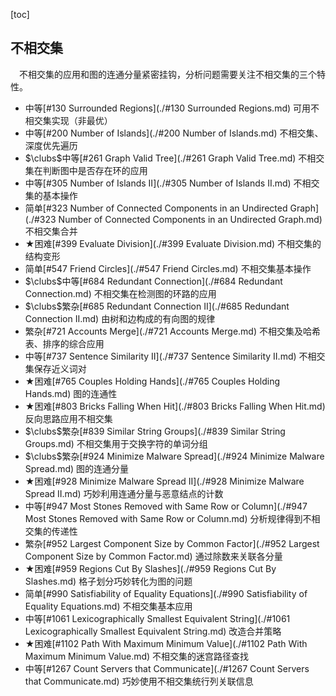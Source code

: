 [toc]

## 不相交集

&emsp;不相交集的应用和图的连通分量紧密挂钩，分析问题需要关注不相交集的三个特性。


* 中等[#130 Surrounded Regions](./#130 Surrounded Regions.md)    可用不相交集实现（非最优）
* 中等[#200 Number of Islands](./#200 Number of Islands.md)    不相交集、深度优先遍历
* $\clubs$中等[#261 Graph Valid Tree](./#261 Graph Valid Tree.md)    不相交集在判断图中是否存在环的应用
* 中等[#305 Number of Islands II](./#305 Number of Islands II.md)    不相交集的基本操作
* 简单[#323 Number of Connected Components in an Undirected Graph](./#323 Number of Connected Components in an Undirected Graph.md)    不相交集合并
* $\bigstar$困难[#399 Evaluate Division](./#399 Evaluate Division.md)    不相交集的结构变形
* 简单[#547 Friend Circles](./#547 Friend Circles.md)    不相交集基本操作
* $\clubs$中等[#684 Redundant Connection](./#684 Redundant Connection.md)    不相交集在检测图的环路的应用
* $\clubs$繁杂[#685 Redundant Connection II](./#685 Redundant Connection II.md)    由树和边构成的有向图的规律
* 繁杂[#721 Accounts Merge](./#721 Accounts Merge.md)    不相交集及哈希表、排序的综合应用
* 中等[#737 Sentence Similarity II](./#737 Sentence Similarity II.md)    不相交集保存近义词对
* $\bigstar$困难[#765 Couples Holding Hands](./#765 Couples Holding Hands.md)    图的连通性
* $\bigstar$困难[#803 Bricks Falling When Hit](./#803 Bricks Falling When Hit.md)    反向思路应用不相交集
* $\clubs$繁杂[#839 Similar String Groups](./#839 Similar String Groups.md)    不相交集用于交换字符的单词分组
* $\clubs$繁杂[#924 Minimize Malware Spread](./#924 Minimize Malware Spread.md)    图的连通分量
* $\bigstar$困难[#928 Minimize Malware Spread II](./#928 Minimize Malware Spread II.md)    巧妙利用连通分量与恶意结点的计数
* 中等[#947 Most Stones Removed with Same Row or Column](./#947 Most Stones Removed with Same Row or Column.md)    分析规律得到不相交集的传递性
* 繁杂[#952 Largest Component Size by Common Factor](./#952 Largest Component Size by Common Factor.md)    通过除数来关联各分量
* $\bigstar$困难[#959 Regions Cut By Slashes](./#959 Regions Cut By Slashes.md)    格子划分巧妙转化为图的问题
* 简单[#990 Satisfiability of Equality Equations](./#990 Satisfiability of Equality Equations.md)    不相交集基本应用
* 中等[#1061 Lexicographically Smallest Equivalent String](./#1061 Lexicographically Smallest Equivalent String.md)    改造合并策略
* $\bigstar$困难[#1102 Path With Maximum Minimum Value](./#1102 Path With Maximum Minimum Value.md)    不相交集的迷宫路径查找
* 中等[#1267 Count Servers that Communicate](./#1267 Count Servers that Communicate.md)    巧妙使用不相交集统行列关联信息

